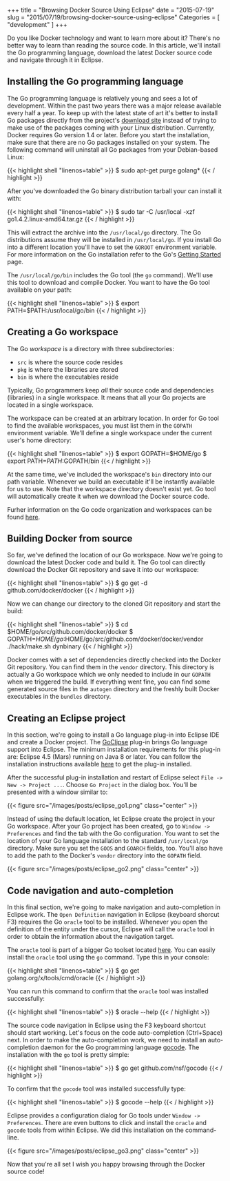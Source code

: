 +++
title = "Browsing Docker Source Using Eclipse"
date = "2015-07-19"
slug = "2015/07/19/browsing-docker-source-using-eclipse"
Categories = [ "development" ]
+++

Do you like Docker technology and want to learn more about it? There's no better way to learn than reading the source code. In this article, we'll install the Go programming language, download the latest Docker source code and navigate through it in Eclipse.

<!--more-->

## Installing the Go programming language

The Go programming language is relatively young and sees a lot of development. Within the past two years there was a major release available every half a year. To keep up with the latest state of art it's better to install Go packages directly from the project's [download site](https://golang.org/dl/ "Go Downloads") instead of trying to make use of the packages coming with your Linux distribution. Currently, Docker requires Go version 1.4 or later. Before you start the installation, make sure that there are no Go packages installed on your system. The following command will uninstall all Go packages from your Debian-based Linux:

{{< highlight shell "linenos=table" >}}
$ sudo apt-get purge golang*
{{< / highlight >}}

After you've downloaded the Go binary distribution tarball your can install it with:

{{< highlight shell "linenos=table" >}}
$ sudo tar -C /usr/local -xzf go1.4.2.linux-amd64.tar.gz
{{< / highlight >}}

This will extract the archive into the `/usr/local/go` directory. The Go distributions assume they will be installed in `/usr/local/go`. If you install Go into a different location you'll have to set the `GOROOT` environment variable. For more information on the Go installation refer to the Go's [Getting Started](http://golang.org/doc/install "Getting Started") page.

The `/usr/local/go/bin` includes the Go tool (the `go` command). We'll use this tool to download and compile Docker. You want to have the Go tool available on your path:

{{< highlight shell "linenos=table" >}}
$ export PATH=$PATH:/usr/local/go/bin
{{< / highlight >}}

## Creating a Go workspace

The Go *workspace* is a directory with three subdirectories:

* `src` is where the source code resides
* `pkg` is where the libraries are stored
* `bin` is where the executables reside


Typically, Go programmers keep *all* their source code and dependencies (libraries) in a single workspace. It means that all your Go projects are located in a single workspace.

The workspace can be created at an arbitrary location. In order for Go tool to find the available workspaces, you must list them in the `GOPATH` environment variable. We'll define a single workspace under the current user's home directory:

{{< highlight shell "linenos=table" >}}
$ export GOPATH=$HOME/go
$ export PATH=$PATH:$GOPATH/bin
{{< / highlight >}}

At the same time, we've included the workspace's `bin` directory into our path variable. Whenever we build an executable it'll be instantly available for us to use. Note that the workspace directory doesn't exist yet. Go tool will automatically create it when we download the Docker source code.

Furher information on the Go code organization and workspaces can be found [here](http://golang.org/doc/code.html "How to Write Go Code").

## Building Docker from source

So far, we've defined the location of our Go workspace. Now we're going to download the latest Docker code and build it. The Go tool can directly download the Docker Git repository and save it into our workspace:

{{< highlight shell "linenos=table" >}}
$ go get -d github.com/docker/docker
{{< / highlight >}}

Now we can change our directory to the cloned Git repository and start the build:

{{< highlight shell "linenos=table" >}}
$ cd $HOME/go/src/github.com/docker/docker
$ GOPATH=$HOME/go:$HOME/go/src/github.com/docker/docker/vendor ./hack/make.sh dynbinary
{{< / highlight >}}

Docker comes with a set of dependencies directly checked into the Docker Git repository. You can find them in the `vendor` directory. This directory is actually a Go workspace which we only needed to include in our `GOPATH` when we triggered the build. If everything went fine, you can find some generated source files in the `autogen` directory and the freshly built Docker executables in the `bundles` directory.

## Creating an Eclipse project

In this section, we're going to install a Go language plug-in into Eclipse IDE and create a Docker project. The [GoClipse](https://github.com/GoClipse/goclipse "GoClipse") plug-in brings Go language support into Eclipse. The minimum installation requirements for this plug-in are: Eclipse 4.5 (Mars) running on Java 8 or later. You can follow the installation instructions available [here](https://github.com/GoClipse/goclipse/blob/latest/documentation/Installation.md "GoClipse installation") to get the plug-in installed.

After the successful plug-in installation and restart of Eclipse select `File -> New -> Project ...`. Choose `Go Project` in the dialog box. You'll be presented with a window similar to:

{{< figure src="/images/posts/eclipse_go1.png" class="center" >}}

Instead of using the default location, let Eclipse create the project in your Go workspace. After your Go project has been created, go to `Window -> Preferences` and find the tab with the Go configuration. You want to set the location of your Go language installation to the standard `/usr/local/go` directory. Make sure you set the `GOOS` and `GOARCH` fields, too. You'll also have to add the path to the Docker's `vendor` directory into the `GOPATH` field.

{{< figure src="/images/posts/eclipse_go2.png" class="center" >}}

## Code navigation and auto-completion

In this final section, we're going to make navigation and auto-completion in Eclipse work. The `Open Definition` navigation in Eclipse (keyboard shorcut F3) requires the Go `oracle` tool to be installed. Whenever you open the definition of the entity under the cursor, Eclipse will call the `oracle` tool in order to obtain the information about the navigation target.

The `oracle` tool is part of a bigger Go toolset located [here](https://github.com/golang/tools "Golang tools"). You can easily install the `oracle` tool using the `go` command. Type this in your console:

{{< highlight shell "linenos=table" >}}
$ go get golang.org/x/tools/cmd/oracle
{{< / highlight >}}

You can run this command to confirm that the `oracle` tool was installed successfully:

{{< highlight shell "linenos=table" >}}
$ oracle --help
{{< / highlight >}}

The source code navigation in Eclipse using the F3 keyboard shortcut should start working. Let's focus on the code auto-completion (Ctrl+Space) next. In order to make the auto-completion work, we need to install an auto-completion daemon for the Go programming language [gocode](https://github.com/nsf/gocode "gocode"). The installation with the `go` tool is pretty simple:

{{< highlight shell "linenos=table" >}}
$ go get github.com/nsf/gocode
{{< / highlight >}}

To confirm that the `gocode` tool was installed successfully type:

{{< highlight shell "linenos=table" >}}
$ gocode --help
{{< / highlight >}}

Eclipse provides a configuration dialog for Go tools under `Window -> Preferences`. There are even buttons to click and install the `oracle` and `gocode` tools from within Eclipse. We did this installation on the command-line.

{{< figure src="/images/posts/eclipse_go3.png" class="center" >}}

Now that you're all set I wish you happy browsing through the Docker source code!
